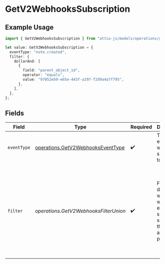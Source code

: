 # GetV2WebhooksSubscription

## Example Usage

```typescript
import { GetV2WebhooksSubscription } from "attio-js/models/operations/getv2webhooks.js";

let value: GetV2WebhooksSubscription = {
  eventType: "note.created",
  filter: {
    dollarAnd: [
      {
        field: "parent_object_id",
        operator: "equals",
        value: "97052eb9-e65e-443f-a297-f2d9a4a7f795",
      },
    ],
  },
};
```

## Fields

| Field                                                                                                                  | Type                                                                                                                   | Required                                                                                                               | Description                                                                                                            | Example                                                                                                                |
| ---------------------------------------------------------------------------------------------------------------------- | ---------------------------------------------------------------------------------------------------------------------- | ---------------------------------------------------------------------------------------------------------------------- | ---------------------------------------------------------------------------------------------------------------------- | ---------------------------------------------------------------------------------------------------------------------- |
| `eventType`                                                                                                            | [operations.GetV2WebhooksEventType](../../models/operations/getv2webhookseventtype.md)                                 | :heavy_check_mark:                                                                                                     | Type of event the webhook is subscribed to.                                                                            | note.created                                                                                                           |
| `filter`                                                                                                               | *operations.GetV2WebhooksFilterUnion*                                                                                  | :heavy_check_mark:                                                                                                     | Filters to determine whether the webhook event should be sent. If null, the filter always passes.                      | {<br/>"$and": [<br/>{<br/>"field": "parent_object_id",<br/>"operator": "equals",<br/>"value": "97052eb9-e65e-443f-a297-f2d9a4a7f795"<br/>}<br/>]<br/>} |